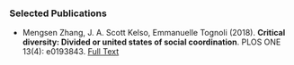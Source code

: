 ### Selected Publications
- Mengsen Zhang, J. A. Scott Kelso, Emmanuelle Tognoli (2018). **Critical diversity: Divided or united states of social coordination**. PLOS ONE 13(4): e0193843. [Full Text](https://doi.org/10.1371/journal.pone.0193843)
